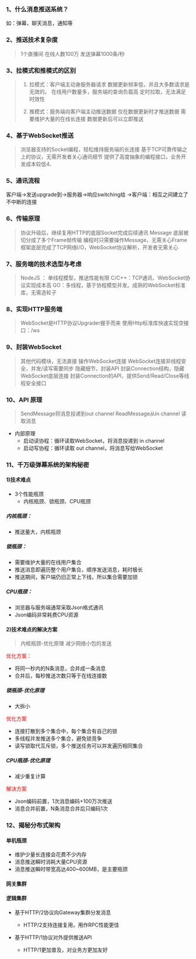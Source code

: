 

### 1、什么消息推送系统？

如：弹幕，聊天消息，通知等

### 2、推送技术复杂度

> 1个直播间
> 在线人数100万
> 发送弹幕1000条/秒

### 3、拉模式和推模式的区别

> 1. 拉模式：客户端主动身服务器请求
>    数据更新频率低，并且大多数请求是无效的。
>    在线用户数量多，服务端的查询负载高
>    定时拉取，无法满足时效性
>
> 2. 推模式：服务端向客户端主动推送数据
>    仅在数据更新时才推送数据
>    需要维护大量的在线长连接
>    数据更新后可以立即推送

### 4、基于WebSocket推送

> 浏览器支持的Socket编程，轻松维持服务端的长连接
> 基于TCP可靠传输之上的协议，无需开发者关心通讯细节
> 提供了高度抽象的编程接口，业务开发成本较低4、

### 5、通讯流程

客户端->发送upgrade到->服务器->响应switching给 ->客户端：相互之间建立了不中断的连接

### 6、传输原理

> 协议升级后，继续复用HTTP的底层Socket完成后续通讯
> Message 底层被切分成了多个Frame帧传输
> 编程时只需要操作Message，无需关心Frame
> 框架底层完成了TCP网络I/O，WebSocket协议解析，开发者无需关心

### 7、服务端的技术选型与考虑

> NodeJS ： 单线程模型，推送性能有限
> C/C++：TCP通讯、WebSocket协议实现成本高
> GO：多线程，基于协程模型并发。成熟的WebSocket标准库，无需造轮子

### 8、实现HTTP服务端

> WebSocket是HTTP协议Upgrader握手而来
> 使用Http标准库快速实现空接口：/ws

### 9、封装WebSocket

> 其他代码模块，无法直接 操作WebSocket连接
> WebSocket连接非线程安全，并发/读写需要同步
> 隐藏细节，封装API
> 封装Connection结构，隐藏WebSocket底层连接
> 封装Connection的API，提供Send/Read/Close等线程安全接口

### 10、API 原理

> SendMessage将消息投递到out channel
>  ReadMessage从in channel 读取消息

- 内部原理
  - 启动读协程：循环读取WebSocket，将消息投递到 in channel
  - 启动写协程：循环读取 out channel，将消息写给WebSocket

### 11、千万级弹幕系统的架构秘密

#### 1)技术难点

- 3个性能瓶颈
  - 内核瓶颈、锁瓶颈、CPU瓶颈

##### 内核瓶颈：

- 推送量大，内核瓶颈

##### 锁瓶颈：

- 需要维护大量的在线用户集合
- 推送消息即遍历整个用户集合，顺序发送消息，耗时极长
- 推送期间，客户端仍旧正常上下线，所以集合需要加锁

##### CPU瓶颈：

- 浏览器与服务端通常采取Json格式通讯
- Json编码非常耗费CPU资源

#### 2)技术难点的解决方案

> 内核瓶颈-优化原理
> 减少网络小包的发送

<font color=red>优化方案：</font>

- 将同一秒内的N条消息，合并成一条消息
- 合并后，每秒推送次数只等于在线连接数

##### 锁瓶颈-优化原理

- 大拆小

<font color=red>优化方案</font>

- 连接打散到多个集合中，每个集合有自己的锁
- 多线程并发推送多个集合，避免锁竞争
- 读写锁取代互斥锁，多个推送任务可以并发遍历相同集合

##### CPU瓶颈-优化原理

- 减少重复计算

<font color=red>解决方案</font>

- Json编码前置，1次消息编码+100万次推送
- 消息合并前置，N条消息合并后只编码1次

### 12、揭秘分布式架构

#### 单机瓶颈

- 维护少量长连接会花费不少内存
- 消息推送瞬时消耗大量CPU资源
- 消息推送瞬时带宽高达400~600MB，是主要瓶颈

#### 网关集群

#### 逻辑集群

- 基于HTTP/2协议向Gateway集群分发消息
  - HTTP/2支持连接复用，用作RPC性能更佳

- 基于HTTP/1协议对外提供推送API
  - HTTP/1更加普及，对业务方更加友好














